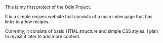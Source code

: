 This is my first project of the Odin Project. 

It is a simple recipes website that consists of a main index page that has links to a few recipes. 

Currently, it consists of basic HTML structure and simple CSS styles. I plan to revisit it later to add more content.